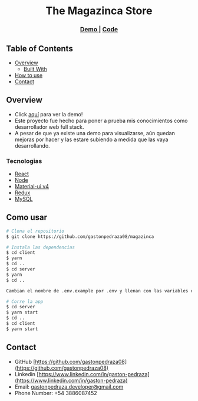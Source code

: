 <!--  Please update value in the {}  -->

<h1 align="center">The Magazinca Store</h1>

<div align="center">
  <h3>
    <a href="https://trusting-mccarthy-c53249.netlify.app/">
      Demo
    </a>
    <span> | </span>
    <a href="https://github.com/gastonpedraza08/ecommerce-admin">
      Code
    </a>
  </h3>
</div>

<!-- TABLE OF CONTENTS -->

## Table of Contents

- [Overview](#overview)
  - [Built With](#built-with)
- [How to use](#how-to-use)
- [Contact](#contact)

<!-- OVERVIEW -->

## Overview

- Click [aquí](https://trusting-mccarthy-c53249.netlify.app/) para ver la demo!
- Este proyecto fue hecho para poner a prueba mis conocimientos como desarrollador web full stack.
- A pesar de que ya existe una demo para visualizarse, aún quedan mejoras por hacer y las estare subiendo a medida que las vaya desarrollando.

### Tecnologias

<!-- This section should list any major frameworks that you built your project using. Here are a few examples.-->

- [React](https://reactjs.org/)
- [Node](https://nodejs.org/)
- [Material-ui v4](https://v4.mui.com/)
- [Redux](https://es.redux.js.org/)
- [MySQL](https://www.mysql.com/)

## Como usar

<!-- Example: -->
```bash
# Clona el repositorio
$ git clone https://github.com/gastonpedraza08/magazinca

# Instala las dependencias
$ cd client
$ yarn
$ cd ..
$ cd server
$ yarn
$ cd ..

Cambian el nombre de .env.example por .env y llenan con las variables de entorno que sean necesarias

# Corre la app
$ cd server
$ yarn start
$ cd ..
$ cd client
$ yarn start
```

## Contact
- GitHub [https://github.com/gastonpedraza08](https://github.com/gastonpedraza08)
- Linkedin [https://www.linkedin.com/in/gaston-pedraza](https://www.linkedin.com/in/gaston-pedraza)
- Email: gastonpedraza.developer@gmail.com
- Phone Number: +54 3886087452
